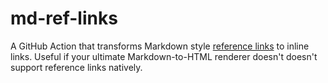 # md-ref-links
A GitHub Action that transforms Markdown style [reference links][ref-links-docs] 
to inline links. Useful if your ultimate Markdown-to-HTML renderer doesn't
doesn't support reference links natively.

[ref-links-docs]: https://www.markdownguide.org/basic-syntax/#reference-style-links

